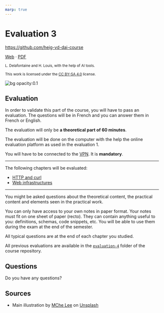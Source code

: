 ```yaml
---
marp: true
---
```


<!--
theme: gaia
size: 16:9
paginate: true
author: L. Delafontaine and H. Louis, with the help of AI tools
title: 'HEIG-VD DAI Course - Evaluation 3'
description: 'Evaluation 3 for the DAI course at HEIG-VD, Switzerland'
url: https://heig-vd-dai-course.github.io/heig-vd-dai-course/25-evaluation-3/
footer: '**HEIG-VD** - DAI Course 2023-2024 - CC BY-SA 4.0'
style: |
    :root {
        --color-background: #fff;
        --color-foreground: #333;
        --color-highlight: #f96;
        --color-dimmed: #888;
        --color-headings: #7d8ca3;
    }
    blockquote {
        font-style: italic;
    }
    table {
        width: 100%;
    }
    th:first-child {
        width: 15%;
    }
    h1, h2, h3, h4, h5, h6 {
        color: var(--color-headings);
    }
    h2, h3, h4, h5, h6 {
        font-size: 1.5rem;
    }
    h1 a:link, h2 a:link, h3 a:link, h4 a:link, h5 a:link, h6 a:link {
        text-decoration: none;
    }
    section:not([class=lead]) > p, blockquote {
        text-align: justify;
    }
headingDivider: 4
-->

[web]: https://heig-vd-dai-course.github.io/heig-vd-dai-course/25-evaluation-3/
[pdf]:
  https://heig-vd-dai-course.github.io/heig-vd-dai-course/25-evaluation-3/25-evaluation-3-presentation.pdf
[license]:
  https://github.com/heig-vd-dai-course/heig-vd-dai-course/blob/main/LICENSE.md
[illustration]:
  https://images.unsplash.com/photo-1604134967494-8a9ed3adea0d?fit=crop&h=720

# Evaluation 3

<!--
_class: lead
_paginate: false
-->

<https://github.com/heig-vd-dai-course>

[Web][web] · [PDF][pdf]

<small>L. Delafontaine and H. Louis, with the help of AI tools.</small>

<small>This work is licensed under the [CC BY-SA 4.0][license] license.</small>

![bg opacity:0.1][illustration]

## Evaluation

In order to validate this part of the course, you will have to pass an
evaluation. The questions will be in French and you can answer them in French or
English.

The evaluation will only be **a theoretical part of 60 minutes**.

The evaluation will be done on the computer with the help the online evaluation
platform as used in the evaluation 1.

You will have to be connected to the
[VPN](https://intranet.heig-vd.ch/services/informatique/poste-de-travail/reseau/vpn/Pages/vpn.aspx).
It is **mandatory**.

---

The following chapters will be evaluated:

- [HTTP and curl](https://github.com/heig-vd-dai-course/heig-vd-dai-course/tree/main/21-ssh-and-scp)
- [Web infrastructures](https://github.com/heig-vd-dai-course/heig-vd-dai-course/tree/main/22-web-infrastructures)

---

You might be asked questions about the theoretical content, the practical
content and elements seen in the practical work.

You can only have access to your own notes in paper format. Your notes must fit
on one sheet of paper (recto). They can contain anything useful to you:
definitions, schemas, code snippets, etc. You will be able to use them during
the exam at the end of the semester.

All typical questions are at the end of each chapter you studied.

All previous evaluations are available in the
[`evaluation-4`](https://github.com/heig-vd-dai-course/heig-vd-dai-course/tree/main/25-evaluation-3)
folder of the course repository.

## Questions

<!-- _class: lead -->

Do you have any questions?

## Sources

- Main illustration by [MChe Lee](https://unsplash.com/@mclee) on
  [Unsplash](https://unsplash.com/photos/PC91Jm1DlWA)
